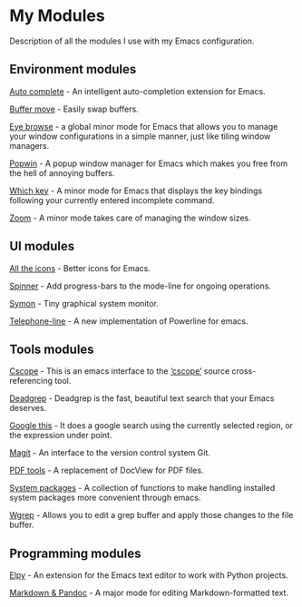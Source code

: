 # My Modules

Description of all the modules I use with my Emacs configuration.

## Environment modules

[Auto complete](https://github.com/auto-complete/auto-complete) - An intelligent auto-completion extension for Emacs.

[Buffer move](https://github.com/lukhas/buffer-move/blob/master/buffer-move.el) - Easily swap buffers.

[Eye browse](https://github.com/wasamasa/eyebrowse) - a global minor mode for Emacs that allows you to manage your window configurations in a simple manner, just like tiling window managers.

[Popwin](https://github.com/m2ym/popwin-el) - A popup window manager for Emacs which makes you free from the hell of annoying buffers.

[Which key](https://github.com/justbur/emacs-which-key) - A minor mode for Emacs that displays the key bindings following your currently entered incomplete command.

[Zoom](https://github.com/cyrus-and/zoom) - A minor mode takes care of managing the window sizes.

## UI modules

[All the icons](https://github.com/domtronn/all-the-icons.el) - Better icons for Emacs.

[Spinner](https://github.com/Malabarba/spinner.el) - Add progress-bars to the mode-line for ongoing operations.

[Symon](https://github.com/zk-phi/symon) - Tiny graphical system monitor.

[Telephone-line](https://github.com/dbordak/telephone-line)  - A new implementation of Powerline for emacs.


## Tools modules

[Cscope](https://github.com/dkogan/xcscope.el) - This is an emacs interface to the [‘cscope’](http://cscope.sf.net) source cross-referencing tool.

[Deadgrep](https://github.com/Wilfred/deadgrep) - Deadgrep is the fast, beautiful text search that your Emacs deserves.

[Google this](https://github.com/Malabarba/emacs-google-this) - It does a google search using the currently selected region, or the expression under point.

[Magit](https://magit.vc/) - An interface to the version control system Git.

[PDF tools](https://github.com/politza/pdf-tools) - A replacement of DocView for PDF files.

[System packages](https://github.com/jabranham/system-packages) - A collection of functions to make handling installed system packages more convenient through emacs.

[Wgrep](https://github.com/mhayashi1120/Emacs-wgrep) - Allows you to edit a grep buffer and apply those changes to the file buffer.

## Programming modules

[Elpy](https://elpy.readthedocs.io/en/latest/introduction.html) - An extension for the Emacs text editor to work with Python projects.

[Markdown & Pandoc](https://jblevins.org/projects/markdown-mode/) - A major mode for editing Markdown-formatted text.
